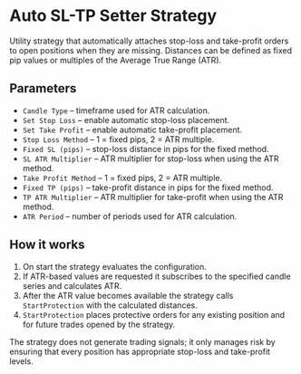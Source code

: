 # Auto SL-TP Setter Strategy

Utility strategy that automatically attaches stop-loss and take-profit orders to open positions when they are missing. Distances can be defined as fixed pip values or multiples of the Average True Range (ATR).

## Parameters

- `Candle Type` – timeframe used for ATR calculation.
- `Set Stop Loss` – enable automatic stop-loss placement.
- `Set Take Profit` – enable automatic take-profit placement.
- `Stop Loss Method` – 1 = fixed pips, 2 = ATR multiple.
- `Fixed SL (pips)` – stop-loss distance in pips for the fixed method.
- `SL ATR Multiplier` – ATR multiplier for stop-loss when using the ATR method.
- `Take Profit Method` – 1 = fixed pips, 2 = ATR multiple.
- `Fixed TP (pips)` – take-profit distance in pips for the fixed method.
- `TP ATR Multiplier` – ATR multiplier for take-profit when using the ATR method.
- `ATR Period` – number of periods used for ATR calculation.

## How it works

1. On start the strategy evaluates the configuration.
2. If ATR-based values are requested it subscribes to the specified candle series and calculates ATR.
3. After the ATR value becomes available the strategy calls `StartProtection` with the calculated distances.
4. `StartProtection` places protective orders for any existing position and for future trades opened by the strategy.

The strategy does not generate trading signals; it only manages risk by ensuring that every position has appropriate stop-loss and take-profit levels.
